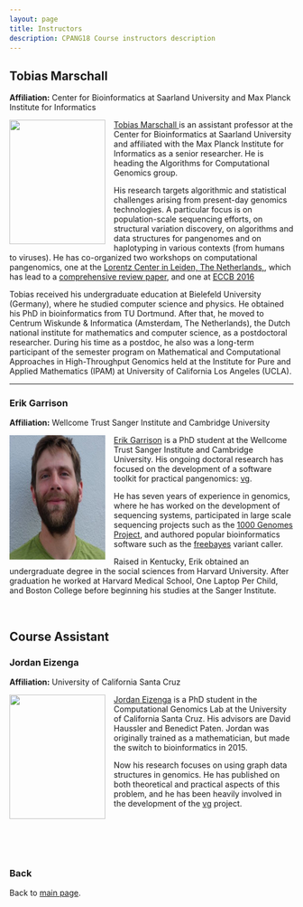 ```yaml
---
layout: page
title: Instructors
description: CPANG18 Course instructors description
---
```


## Tobias Marschall
**Affiliation:** Center for Bioinformatics at Saarland University and Max Planck Institute for Informatics

<img src="https://www.mpi-inf.mpg.de/~marschal/marschal.jpg" height="220" width="170" align="left" style="margin-right: 3%; margin-bottom: 0.3em;">

[Tobias Marschall ](http://www.zbi.uni-saarland.de/en/junior-groups/algorithms-computational-genomics.html) is an assistant professor at the Center for Bioinformatics at Saarland University and affiliated with the Max Planck Institute for Informatics as a senior researcher. He is heading the Algorithms for Computational Genomics group. 

His research targets algorithmic and statistical challenges arising from present-day genomics technologies. A particular focus is on population-scale sequencing efforts, on structural variation discovery, on algorithms and data structures for pangenomes and on haplotyping in various contexts (from humans to viruses). He has co-organized two workshops on computational pangenomics, one at the [Lorentz Center in Leiden, The Netherlands,](https://lorentzcenter.nl/lc/web/2015/698/info.php3?wsid=698&venue=Oort), which has lead to a [comprehensive review paper](https://doi.org/10.1093/bib/bbw089), and one at [ECCB 2016](https://www.ebi.ac.uk/eccb/2016/programme/workshops/w9/index.html)

Tobias received his undergraduate education at Bielefeld University (Germany), where he studied computer science and physics. He obtained his PhD in bioinformatics from TU Dortmund. After that, he moved to Centrum Wiskunde & Informatica (Amsterdam, The Netherlands), the Dutch national institute for mathematics and computer science, as a postdoctoral researcher. During his time as a postdoc, he also was a long-term participant of the semester program on Mathematical and Computational Approaches in High-Throughput Genomics held at the Institute for Pure and Applied Mathematics (IPAM) at University of California Los Angeles (UCLA).

---

### Erik Garrison
**Affiliation:** Wellcome Trust Sanger Institute and Cambridge University

<img src="https://raw.githubusercontent.com/Pfern/PANGenomics/master/images/erik-garrison.jpg" height="220" width="170" align="left" style="margin-right: 3%; margin-bottom: 0.3em;">

[Erik Garrison](http://hypervolu.me/~erik/erik_garrison.html) is a PhD student at the Wellcome Trust Sanger Institute and Cambridge University. His ongoing doctoral research has focused on the development of a software toolkit for practical pangenomics: [vg](https://github.com/vgteam/vg). 

He has seven years of experience in genomics, where he has worked on the development of sequencing systems, participated in large scale sequencing projects such as the [1000 Genomes Project](http://www.internationalgenome.org/), and authored popular bioinformatics software such as the [freebayes](https://github.com/ekg/freebayes) variant caller. 

Raised in Kentucky, Erik obtained an undergraduate degree in the social sciences from Harvard University. After graduation he worked at Harvard Medical School, One Laptop Per Child, and Boston College before beginning his studies at the Sanger Institute.

<br/>

## Course Assistant

### Jordan Eizenga
**Affiliation:** University of California Santa Cruz

<img src="https://cgl.genomics.ucsc.edu/wp-content/uploads/2016/07/CGL_Team_Pics_Jordan_Einzeinga.png" height="220" width="170" align="left" style="margin-right: 3%; margin-bottom: 0.3em;">

[Jordan Eizenga](https://github.com/jeizenga) is a PhD student in the Computational Genomics Lab at the University of California Santa Cruz. His advisors are David Haussler and Benedict Paten. Jordan was originally trained as a mathematician, but made the switch to bioinformatics in 2015. 

Now his research focuses on using graph data structures in genomics. He has published on both theoretical and practical aspects of this problem, and he has been heavily involved in the development of the [vg](https://github.com/vgteam/vg) project.

<br/>
<br/>
<br/>
<br/>

### Back

Back to [main page](../index.md).
